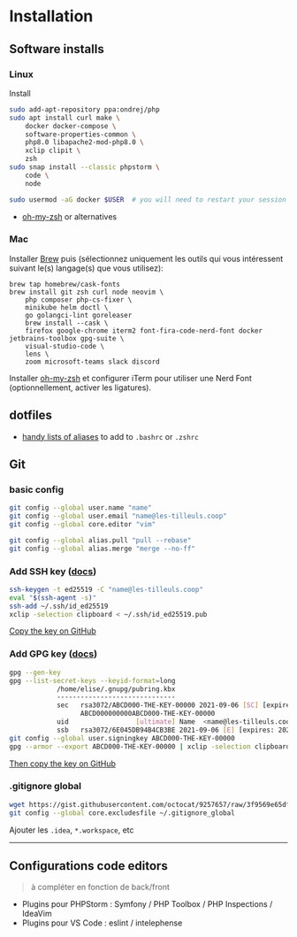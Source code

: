 # Installation

## Software installs

### Linux

Install

```bash
sudo add-apt-repository ppa:ondrej/php
sudo apt install curl make \
    docker docker-compose \
    software-properties-common \
    php8.0 libapache2-mod-php8.0 \
    xclip clipit \
    zsh
sudo snap install --classic phpstorm \
    code \
    node

sudo usermod -aG docker $USER  # you will need to restart your session
```

- [oh-my-zsh](https://ohmyz.sh/) or alternatives

### Mac

Installer [Brew](https://brew.sh/) puis (sélectionnez uniquement les outils qui vous intéressent suivant le(s) langage(s) que vous utilisez):

	brew tap homebrew/cask-fonts
	brew install git zsh curl node neovim \
		php composer php-cs-fixer \
		minikube helm doctl \
		go golangci-lint goreleaser
    	brew install --cask \
		firefox google-chrome iterm2 font-fira-code-nerd-font docker jetbrains-toolbox gpg-suite \
		visual-studio-code \
		lens \
		zoom microsoft-teams slack discord

Installer [oh-my-zsh](https://ohmyz.sh/) et configurer iTerm pour utiliser une Nerd Font (optionnellement, activer les ligatures).

## dotfiles

- [handy lists of aliases](/dotfiles/.aliases) to add to `.bashrc` or `.zshrc`

## Git

### basic config

```bash
git config --global user.name "name"
git config --global user.email "name@les-tilleuls.coop"
git config --global core.editor "vim"

git config --global alias.pull "pull --rebase"
git config --global alias.merge "merge --no-ff"
```

### Add SSH key ([docs](https://docs.github.com/en/github/authenticating-to-github/managing-commit-signature-verification))

```bash
ssh-keygen -t ed25519 -C "name@les-tilleuls.coop"
eval "$(ssh-agent -s)"
ssh-add ~/.ssh/id_ed25519
xclip -selection clipboard < ~/.ssh/id_ed25519.pub
```

[Copy the key on GitHub](https://github.com/settings/ssh/new)

### Add GPG key ([docs](https://docs.github.com/en/github/authenticating-to-github/managing-commit-signature-verification))

```bash
gpg --gen-key
gpg --list-secret-keys --keyid-format=long
			/home/elise/.gnupg/pubring.kbx
			------------------------------
			sec   rsa3072/ABCD000-THE-KEY-00000 2021-09-06 [SC] [expires: 2023-09-06]
			      ABCD000000000ABCD000-THE-KEY-00000
			uid                 [ultimate] Name  <name@les-tilleuls.coop>
			ssb   rsa3072/6E045DB94B4CB3BE 2021-09-06 [E] [expires: 2023-09-06]
git config --global user.signingkey ABCD000-THE-KEY-00000
gpg --armor --export ABCD000-THE-KEY-00000 | xclip -selection clipboard
```

[Then copy the key on GitHub](https://github.com/settings/gpg/new)

### .gitignore global

```bash
wget https://gist.githubusercontent.com/octocat/9257657/raw/3f9569e65df83a7b328b39a091f0ce9c6efc6429/.gitignore -O ~/.gitignore_global
git config --global core.excludesfile ~/.gitignore_global
```

Ajouter les `.idea`, `*.workspace`, etc

---

## Configurations code editors

> à compléter en fonction de back/front

- Plugins pour PHPStorm : Symfony / PHP Toolbox / PHP Inspections / IdeaVim
- Plugins pour VS Code : eslint / intelephense

